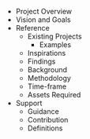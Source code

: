 - Project Overview
- Vision and Goals
- Reference
	- Existing Projects
		- Examples
	- Inspirations
	- Findings
	- Background
	- Methodology
	- Time-frame
	- Assets Required
- Support
	- Guidance
	- Contribution
	- Definitions
